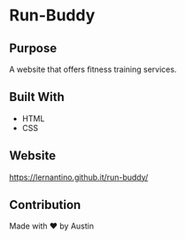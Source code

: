 # Run-Buddy

## Purpose
A website that offers fitness training services.

## Built With
* HTML
* CSS

## Website
https://lernantino.github.it/run-buddy/

## Contribution
Made with ❤️ by Austin
